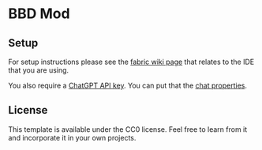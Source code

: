# BBD Mod

## Setup

For setup instructions please see the [fabric wiki page](https://fabricmc.net/wiki/tutorial:setup) that relates to the IDE that you are using.

You also require a [ChatGPT API key](https://platform.openai.com/account/api-keys). You can put that  the [chat properties](src/main/resources/config/chat.properties).

## License

This template is available under the CC0 license. Feel free to learn from it and incorporate it in your own projects.
